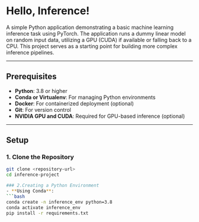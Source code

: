 # Hello, Inference!

A simple Python application demonstrating a basic machine learning inference task using PyTorch. The application runs a dummy linear model on random input data, utilizing a GPU (CUDA) if available or falling back to a CPU. This project serves as a starting point for building more complex inference pipelines.

---

## Prerequisites

- **Python**: 3.8 or higher  
- **Conda or Virtualenv**: For managing Python environments  
- **Docker**: For containerized deployment (optional)  
- **Git**: For version control  
- **NVIDIA GPU and CUDA**: Required for GPU-based inference (optional)

---

## Setup

### 1. Clone the Repository

```bash
git clone <repository-url>
cd inference-project

### 2.Creating a Python Environment
- **Using Conda**:
```bash
conda create -n inference_env python=3.8
conda activate inference_env
pip install -r requirements.txt

